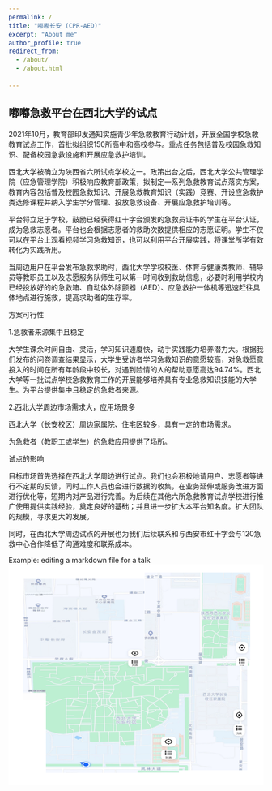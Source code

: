 ```yaml
---
permalink: /
title: "嘟嘟长安 (CPR-AED)"
excerpt: "About me"
author_profile: true
redirect_from: 
  - /about/
  - /about.html

---
```




嘟嘟急救平台在西北大学的试点
----------------------------

2021年10月，教育部印发通知实施青少年急救教育行动计划，开展全国学校急救教育试点工作，首批拟组织150所高中和高校参与。重点任务包括普及校园急救知识、配备校园急救设施和开展应急救护培训。

西北大学被确立为陕西省六所试点学校之一。政策出台之后，西北大学公共管理学院（应急管理学院）积极响应教育部政策，拟制定一系列急救教育试点落实方案，教育内容包括普及校园急救知识、开展急救教育知识（实践）竞赛、开设应急救护类选修课程并纳入学生学分管理、投放急救设备、开展应急救护培训等。

平台将立足于学校，鼓励已经获得红十字会颁发的急救员证书的学生在平台认证，成为急救志愿者。平台也会根据志愿者的救助次数提供相应的志愿证明。学生不仅可以在平台上观看视频学习急救知识，也可以利用平台开展实践，将课堂所学有效转化为实践所用。

当周边用户在平台发布急救求助时，西北大学学校校医、体育与健康类教师、辅导员等教职员工以及志愿服务队师生可以第一时间收到救助信息，必要时利用学校内已经投放好的的急救箱、自动体外除颤器（AED）、应急救护一体机等迅速赶往具体地点进行施救，提高求助者的生存率。

方案可行性

1.急救者来源集中且稳定

大学生课余时间自由、灵活，学习知识速度快，动手实践能力培养潜力大。根据我们发布的问卷调查结果显示，大学生受访者学习急救知识的意愿较高，对急救愿意投入的时间在所有年龄段中较长，对遇到险情的人的帮助意愿高达94.74%。西北大学等一批试点学校急救教育工作的开展能够培养具有专业急救知识技能的大学生。为平台提供集中且稳定的急救者来源。

2.西北大学周边市场需求大，应用场景多

西北大学（长安校区）周边家属院、住宅区较多，具有一定的市场需求。

为急救者（教职工或学生）的急救应用提供了场所。

试点的影响

目标市场首先选择在西北大学周边进行试点。我们也会积极地请用户、志愿者等进行不定期的反馈，同时工作人员也会进行数据的收集，在业务延伸或服务改进方面进行优化等，短期内对产品进行完善。为后续在其他六所急救教育试点学校进行推广使用提供实践经验，奠定良好的基础；并且进一步扩大本平台知名度。扩大团队的规模，寻求更大的发展。

同时，在西北大学周边试点的开展也为我们后续联系和与西安市红十字会与120急救中心合作降低了沟通难度和联系成本。

Example: editing a markdown file for a talk
![Editing a markdown file for a talk](/images/AboutMD/map.png)
